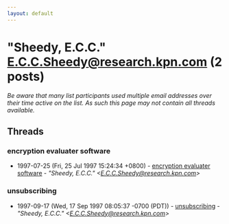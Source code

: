 ```yaml
---
layout: default
---
```


# "Sheedy, E.C.C." <E.C.C.Sheedy@research.kpn.com> (2 posts)

_Be aware that many list participants used multiple email addresses over their time active on the list. As such this page may not contain all threads available._

## Threads

### encryption evaluater software
+ 1997-07-25 (Fri, 25 Jul 1997 15:24:34 +0800) - [encryption evaluater software](/archive/1997/07/75bf09d98a11122193f300168be7b5a8576b8259381f23a07941fa8857bcc222) - _"Sheedy, E.C.C." \<E.C.C.Sheedy@research.kpn.com\>_

### unsubscribing
+ 1997-09-17 (Wed, 17 Sep 1997 08:05:37 -0700 (PDT)) - [unsubscribing](/archive/1997/09/46a8c551f43d9c9be991584b7cd597d08e915282f48a1fef6534af4325afed59) - _"Sheedy, E.C.C." \<E.C.C.Sheedy@research.kpn.com\>_


